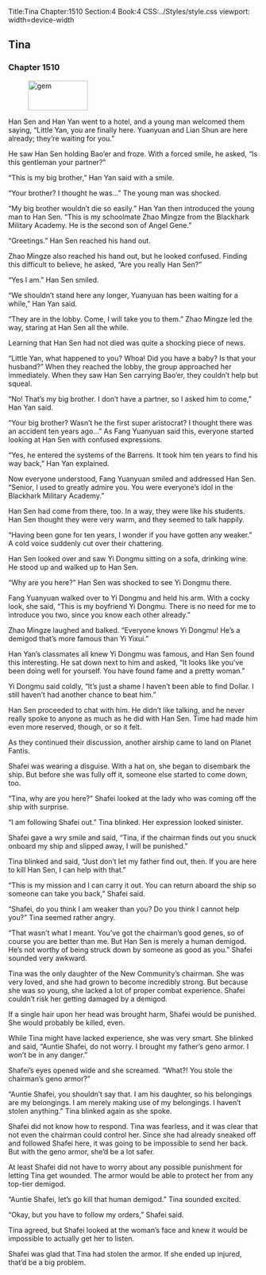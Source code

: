 Title:Tina 
Chapter:1510 
Section:4 
Book:4 
CSS:../Styles/style.css 
viewport: width=device-width
  
## Tina
### Chapter 1510
  
<figure>
	<img src="../Images/gem.gif" alt="gem" id="gem" width="120" height="60" />
</figure>
  

  
Han Sen and Han Yan went to a hotel, and a young man welcomed them saying, “Little Yan, you are finally here. Yuanyuan and Lian Shun are here already; they’re waiting for you.”

He saw Han Sen holding Bao’er and froze. With a forced smile, he asked, “Is this gentleman your partner?”

“This is my big brother,” Han Yan said with a smile.

“Your brother? I thought he was…” The young man was shocked.

“My big brother wouldn’t die so easily.” Han Yan then introduced the young man to Han Sen. “This is my schoolmate Zhao Mingze from the Blackhark Military Academy. He is the second son of Angel Gene.”

“Greetings.” Han Sen reached his hand out.

Zhao Mingze also reached his hand out, but he looked confused. Finding this difficult to believe, he asked, “Are you really Han Sen?”

“Yes I am.” Han Sen smiled.

“We shouldn’t stand here any longer, Yuanyuan has been waiting for a while,” Han Yan said.

“They are in the lobby. Come, I will take you to them.” Zhao Mingze led the way, staring at Han Sen all the while.

Learning that Han Sen had not died was quite a shocking piece of news.

“Little Yan, what happened to you? Whoa! Did you have a baby? Is that your husband?” When they reached the lobby, the group approached her immediately. When they saw Han Sen carrying Bao’er, they couldn’t help but squeal.

“No! That’s my big brother. I don’t have a partner, so I asked him to come,” Han Yan said.

“Your big brother? Wasn’t he the first super aristocrat? I thought there was an accident ten years ago…” As Fang Yuanyuan said this, everyone started looking at Han Sen with confused expressions.

“Yes, he entered the systems of the Barrens. It took him ten years to find his way back,” Han Yan explained.

Now everyone understood, Fang Yuanyuan smiled and addressed Han Sen. “Senior, I used to greatly admire you. You were everyone’s idol in the Blackhark Military Academy.”

Han Sen had come from there, too. In a way, they were like his students. Han Sen thought they were very warm, and they seemed to talk happily.

“Having been gone for ten years, I wonder if you have gotten any weaker.” A cold voice suddenly cut over their chattering.

Han Sen looked over and saw Yi Dongmu sitting on a sofa, drinking wine. He stood up and walked up to Han Sen.

“Why are you here?” Han Sen was shocked to see Yi Dongmu there.

Fang Yuanyuan walked over to Yi Dongmu and held his arm. With a cocky look, she said, “This is my boyfriend Yi Dongmu. There is no need for me to introduce you two, since you know each other already.”

Zhao Mingze laughed and balked. “Everyone knows Yi Dongmu! He’s a demigod that’s more famous than Yi Yixui.”

Han Yan’s classmates all knew Yi Dongmu was famous, and Han Sen found this interesting. He sat down next to him and asked, “It looks like you’ve been doing well for yourself. You have found fame and a pretty woman.”

Yi Dongmu said coldly, “It’s just a shame I haven’t been able to find Dollar. I still haven’t had another chance to beat him.”

Han Sen proceeded to chat with him. He didn’t like talking, and he never really spoke to anyone as much as he did with Han Sen. Time had made him even more reserved, though, or so it felt.

As they continued their discussion, another airship came to land on Planet Fantis.

Shafei was wearing a disguise. With a hat on, she began to disembark the ship. But before she was fully off it, someone else started to come down, too.

“Tina, why are you here?” Shafei looked at the lady who was coming off the ship with surprise.

“I am following Shafei out.” Tina blinked. Her expression looked sinister.

Shafei gave a wry smile and said, “Tina, if the chairman finds out you snuck onboard my ship and slipped away, I will be punished.”

Tina blinked and said, “Just don’t let my father find out, then. If you are here to kill Han Sen, I can help with that.”

“This is my mission and I can carry it out. You can return aboard the ship so someone can take you back,” Shafei said.

“Shafei, do you think I am weaker than you? Do you think I cannot help you?” Tina seemed rather angry.

“That wasn’t what I meant. You’ve got the chairman’s good genes, so of course you are better than me. But Han Sen is merely a human demigod. He’s not worthy of being struck down by someone as good as you.” Shafei sounded very awkward.

Tina was the only daughter of the New Community’s chairman. She was very loved, and she had grown to become incredibly strong. But because she was so young, she lacked a lot of proper combat experience. Shafei couldn’t risk her getting damaged by a demigod.

If a single hair upon her head was brought harm, Shafei would be punished. She would probably be killed, even.

While Tina might have lacked experience, she was very smart. She blinked and said, “Auntie Shafei, do not worry. I brought my father’s geno armor. I won’t be in any danger.”

Shafei’s eyes opened wide and she screamed. “What?! You stole the chairman’s geno armor?”

“Auntie Shafei, you shouldn’t say that. I am his daughter, so his belongings are my belongings. I am merely making use of my belongings. I haven’t stolen anything.” Tina blinked again as she spoke.

Shafei did not know how to respond. Tina was fearless, and it was clear that not even the chairman could control her. Since she had already sneaked off and followed Shafei here, it was going to be impossible to send her back. But with the geno armor, she’d be a lot safer.

At least Shafei did not have to worry about any possible punishment for letting Tina get wounded. The armor would be able to protect her from any top-tier demigod.

“Auntie Shafei, let’s go kill that human demigod.” Tina sounded excited.

“Okay, but you have to follow my orders,” Shafei said.

Tina agreed, but Shafei looked at the woman’s face and knew it would be impossible to actually get her to listen.

Shafei was glad that Tina had stolen the armor. If she ended up injured, that’d be a big problem.